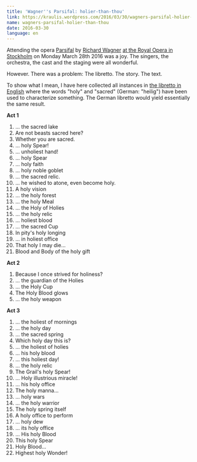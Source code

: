 ```yaml
---
title: 'Wagner''s Parsifal: holier-than-thou'
link: https://kraulis.wordpress.com/2016/03/30/wagners-parsifal-holier-than-thou/
name: wagners-parsifal-holier-than-thou
date: 2016-03-30
language: en
---
```

Attending the opera [Parsifal](https://en.wikipedia.org/wiki/Parsifal) by [Richard Wagner](https://en.wikipedia.org/wiki/Richard_Wagner) [at the Royal Opera in Stockholm](http://www.operan.se/parsifal/) on Monday March 28th 2016 was a joy. The singers, the orchestra, the cast and the staging were all wonderful.

However. There was a problem: The libretto. The story. The text.

To show what I mean, I have here collected all instances in [the libretto in English](http://www.impresario.ch/libretto/libwagpar_e.htm) where the words "holy" and "sacred" (German: "heilig") have been used to characterize something. The German libretto would yield essentially the same result.



**Act 1**

1. ... the sacred lake
2. Are not beasts sacred here?
3. Whether you are sacred.
4. ... holy Spear!
5. ... unholiest hand!
6. ... holy Spear
7. ... holy faith
8. ... holy noble goblet
9. ... the sacred relic.
10. ... he wished to atone, even become holy.
11. A holy vision
12. ... the holy forest
13. ... the holy Meal
14. ... the Holy of Holies
15. ... the holy relic
16. ... holiest blood
17. ... the sacred Cup
18. In pity's holy longing
19. ... in holiest office
20. That holy I may die...
21. Blood and Body of the holy gift

**Act 2**

1. Because I once strived for holiness?
2. ... the guardian of the Holies
3. ... the Holy Cup
4. The Holy Blood glows
5. ... the holy weapon

**Act 3**

1. ... the holiest of mornings
2. ... the holy day
3. ... the sacred spring
4. Which holy day this is?
5. ... the holiest of holies
6. ... his holy blood
7. ... this holiest day!
8. ... the holy relic
9. The Grail's holy Spear!
10. ... Holy illustrious miracle!
11. ... his holy office
12. The holy manna...
13. ... holy wars
14. ... the holy warrior
15. The holy spring itself
16. A holy office to perform
17. ... holy dew
18. ... its holy office
19. ... His holy Blood
20. This holy Spear
21. Holy Blood...
22. Highest holy Wonder!

